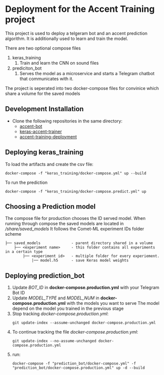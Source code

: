 # Deployment for the Accent Training project


This project is used to deploy a telgeram bot and an accent prediction algorithm.
It is additionally used to learn and train the model.

There are two optional compose files
1. keras_training
   1. Train and learn the CNN on sound files
2. prediciton_bot
   1. Serves the model as a microservice and starts a Telegram chatbot that communicates with it.

The project is seperated into two docker-compose files for convinice which share a volume for the saved models

## Development Installation
- Clone the following repositories in the same directory:
   - [accent-bot](https://github.com/guyeshet/accent-bot.git)
   - [keras-accent-trainer](https://github.com/guyeshet/keras-accent-trainer.git)
   - [accent-training-deployment](https://github.com/guyeshet/accent-training-deployment.git)

## Deploying keras_training
To load the artifacts and create the csv file:
```
docker-compose -f "keras_training/docker-compose.yml" up --build
```

To run the prediction
```
docker-compose -f "keras_training/docker-compose.predict.yml" up
```

## Choosing a Prediction model
The compose file for production chooses the ID served model.
When running through compose the saved models are located in */share/saved_models*
It follows the Comet-ML experiment IDs folder scheme
```
├── saved_models              - parent directory shared in a volume
    ├── <experiment name>     - this folder contains all experiments in a certain type
        ├── <experiment id>   - multiple folder for every experiement.
            |── model.h5      - save Keras model weights
```

## Deploying prediction_bot
1. Update *BOT_ID* in **docker-compose.production.yml** with your Telegram Bot ID
2. Update *MODEL_TYPE* and *MODEL_NUM* in **docker-compose.production.yml** with the models you want to serve
   The model depend on the model you trained in the previous stage
3. Stop tracking *docker-compose.production.yml*:
    ```
    git update-index --assume-unchanged docker-compose.production.yml
    ```
4. To continue tracking the file *docker-compose.production.yml*:
    ```
    git update-index --no-assume-unchanged docker-compose.production.yml
    ```
5. run:
    ```
    docker-compose -f "prediction_bot/docker-compose.yml" -f "prediction_bot/docker-compose.production.yml" up -d --build
    ```